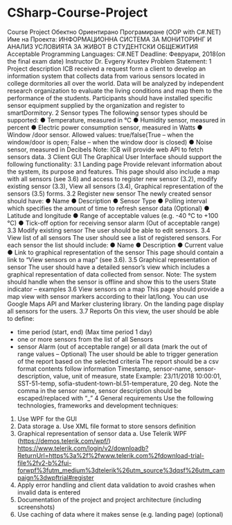 # CSharp-Course-Project
Course Project
Обектно Ориентирано Програмиране
(OOP with C#.NET)
Име на Проекта: ИНФОРМАЦИОННА СИСТЕМА ЗА МОНИТОРИНГ И АНАЛИЗ УСЛОВИЯТА ЗА
ЖИВОТ В СТУДЕНТСКИ ОБЩЕЖИТИЯ
Acceptable Programming Languages: C#.NET
Deadline: Февруари, 2018(on the final exam date)
Instructor Dr. Evgeny Krustev
Problem Statement:
1 Project description
ICB received a request form a client to develop an information system that collects data from various
sensors located in college dormitories all over the world. Data will be analyzed by independent research
organization to evaluate the living conditions and map them to the performance of the students.
Participants should have installed specific sensor equipment supplied by the organization and register to
smartDormitory.
2 Sensor types
The following sensor types should be supported:
● Temperature, measured in °C
● Humidity sensor, measured in percent
● Electric power consumption sensor, measured in Watts
● Window /door sensor. Allowed values: true/false(True – when the window/door is open; False –
when the window door is closed)
● Noise sensor, measured in Decibels
Note: ICB will provide web API to fetch sensors data.
3 Client GUI
The Graphical User Interface should support the following functionality:
3.1 Landing page
Provide relevant information about the system, its purpose and features. This page should also include a
map with all sensors (see 3.6) and access to register new sensor (3.2), modify existing sensor (3.3), View
all sensors (3.4), Graphical representation of the sensors (3.5) forms.
3.2 Register new sensor
The newly created sensor should have:
● Name
● Description
● Sensor Type
● Polling interval which specifies the amount of time to refresh sensor data (Optional)
● Latitude and longitude
● Range of acceptable values (e.g. -40 °C to +100 °C)
● Tick-off option for receiving sensor alarm (Out of acceptable range)
3.3 Modify existing sensor
The user should be able to edit sensors.
3.4 View list of all sensors
The user should see a list of registered sensors. For each sensor the list should include:
● Name
● Description
● Current value
● Link to graphical representation of the sensor
This page should contain a link to “View sensors on a map” (see 3.6).
3.5 Graphical representation of sensor
The user should have a detailed sensor’s view which includes a graphical representation of data
collected from sensor.
Note: The system should handle when the sensor is offline and show this to the users
State indicator – examples
3.6 View sensors on a map
This page should provide a map view with sensor markers according to their lat/long. You can use
Google Maps API and Marker clustering library.
On the landing page display all sensors for the users.
3.7 Reports
On this view, the user should be able to define:
- time period (start, end) (Max time period 1 day)
- one or more sensors from the list of all Sensors
- sensor Alarm (out of acceptable range) or all data (mark the out of range values – Optional)
The user should be able to trigger generation of the report based on the selected criteria
The report should be a csv format contents follow information
Timestamp, sensor-name, sensor-description, value, unit of measure, state
Example:
23/11/2018 10:00:01, SST-51-temp, sofia-student-town-bl.51-temperature, 20 deg.
Note the comma in the sensor name, sensor description should be escaped/replaced with “_”
4 General requirements
Use the following technologies, frameworks and development techniques:
1. Use WPF for the GUI
2. Data storage
a. Use XML file format to store sensors definition
3. Graphical representation of sensor data
a. Use Telerik WPF (https://demos.telerik.com/wpf/)
https://www.telerik.com/login/v2/downloadb?ReturnUrl=https%3a%2f%2fwww.telerik.com%2fdownload-trial-file%2fv2-b%2fui-forwpf%3futm_medium%3dtelerik%26utm_source%3dqsf%26utm_campaign%3dwpftrial#register
4. Apply error handling and client data validation to avoid crashes when invalid data is entered
5. Documentation of the project and project architecture (including screenshots)
6. Use caching of data where it makes sense (e.g. landing page) (optional)

